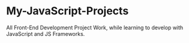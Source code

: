 # My-JavaScript-Projects
All Front-End Development Project Work, while learning to develop with JavaScript and JS Frameworks.
